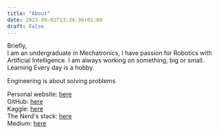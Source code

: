 ```yaml
---
title: "About"
date: 2023-09-02T13:34:36+01:00
draft: False
---
```


Briefly,  
I am an undergraduate in Mechatronics, I have passion for Robotics with Artificial Intelligence. I am always working on something, big or small. Learning Every day is a hobby. 

Engineering is about solving problems

Personal website: [here](https://duks31.github.io/)  
GitHub: [here](https://github.com/Duks31/)  
Kaggle: [here](https://www.kaggle.com/chidubemndukwe)  
The Nerd's stack: [here](https://ncep.substack.com/)  
Medium: [here](https://medium.com/@chidubemndukwe)  
